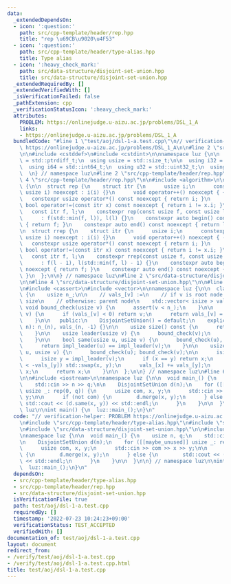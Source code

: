 ```yaml
---
data:
  _extendedDependsOn:
  - icon: ':question:'
    path: src/cpp-template/header/rep.hpp
    title: "rep \u69CB\u9020\u4F53"
  - icon: ':question:'
    path: src/cpp-template/header/type-alias.hpp
    title: Type alias
  - icon: ':heavy_check_mark:'
    path: src/data-structure/disjoint-set-union.hpp
    title: src/data-structure/disjoint-set-union.hpp
  _extendedRequiredBy: []
  _extendedVerifiedWith: []
  _isVerificationFailed: false
  _pathExtension: cpp
  _verificationStatusIcon: ':heavy_check_mark:'
  attributes:
    PROBLEM: https://onlinejudge.u-aizu.ac.jp/problems/DSL_1_A
    links:
    - https://onlinejudge.u-aizu.ac.jp/problems/DSL_1_A
  bundledCode: "#line 1 \"test/aoj/dsl-1-a.test.cpp\"\n// verification-helper: PROBLEM\
    \ https://onlinejudge.u-aizu.ac.jp/problems/DSL_1_A\n\n#line 2 \"src/cpp-template/header/type-alias.hpp\"\
    \n\n#include <cstddef>\n#include <cstdint>\n\nnamespace luz {\n\n  using isize\
    \ = std::ptrdiff_t;\n  using usize = std::size_t;\n\n  using i32 = std::int32_t;\n\
    \  using i64 = std::int64_t;\n  using u32 = std::uint32_t;\n  using u64 = std::uint64_t;\n\
    \  \n} // namespace luz\n#line 2 \"src/cpp-template/header/rep.hpp\"\n\n#line\
    \ 4 \"src/cpp-template/header/rep.hpp\"\n\n#include <algorithm>\n\nnamespace luz\
    \ {\n\n  struct rep {\n    struct itr {\n      usize i;\n      constexpr itr(const\
    \ usize i) noexcept : i(i) {}\n      void operator++() noexcept { ++i; }\n   \
    \   constexpr usize operator*() const noexcept { return i; }\n      constexpr\
    \ bool operator!=(const itr x) const noexcept { return i != x.i; }\n    };\n \
    \   const itr f, l;\n    constexpr rep(const usize f, const usize l) noexcept\n\
    \      : f(std::min(f, l)), l(l) {}\n    constexpr auto begin() const noexcept\
    \ { return f; }\n    constexpr auto end() const noexcept { return l; }\n  };\n\
    \n  struct rrep {\n    struct itr {\n      usize i;\n      constexpr itr(const\
    \ usize i) noexcept : i(i) {}\n      void operator++() noexcept { --i; }\n   \
    \   constexpr usize operator*() const noexcept { return i; }\n      constexpr\
    \ bool operator!=(const itr x) const noexcept { return i != x.i; }\n    };\n \
    \   const itr f, l;\n    constexpr rrep(const usize f, const usize l) noexcept\n\
    \      : f(l - 1), l(std::min(f, l) - 1) {}\n    constexpr auto begin() const\
    \ noexcept { return f; }\n    constexpr auto end() const noexcept { return l;\
    \ }\n  };\n\n} // namespace luz\n#line 2 \"src/data-structure/disjoint-set-union.hpp\"\
    \n\n#line 4 \"src/data-structure/disjoint-set-union.hpp\"\n\n#line 6 \"src/data-structure/disjoint-set-union.hpp\"\
    \n#include <cassert>\n#include <vector>\n\nnamespace luz {\n\n  class DisjointSetUnion\
    \ {\n    usize n_;\n\n    // vals_[v] :=\n    // if v is root node: -1 * component\
    \ size\n    // otherwise: parent node\n    std::vector< isize > vals_;\n\n   \
    \ void bound_check(usize v) {\n      assert(v < n_);\n    }\n\n    usize impl_leader(usize\
    \ v) {\n      if (vals_[v] < 0) return v;\n      return vals_[v] = leader(vals_[v]);\n\
    \    }\n\n   public:\n    DisjointSetUnion() = default;\n    explicit DisjointSetUnion(usize\
    \ n): n_(n), vals_(n, -1) {}\n\n    usize size() const {\n      return vals_.size();\n\
    \    }\n\n    usize leader(usize v) {\n      bound_check(v);\n      return impl_leader(v);\n\
    \    }\n\n    bool same(usize u, usize v) {\n      bound_check(u), bound_check(v);\n\
    \      return impl_leader(u) == impl_leader(v);\n    }\n\n    usize merge(usize\
    \ u, usize v) {\n      bound_check(u); bound_check(v);\n\n      isize x = impl_leader(u);\n\
    \      isize y = impl_leader(v);\n      if (x == y) return x;\n      if (-vals_[x]\
    \ < -vals_[y]) std::swap(x, y);\n      vals_[x] += vals_[y];\n      vals_[y] =\
    \ x;\n      return x;\n    }\n\n  };\n\n} // namespace luz\n#line 6 \"test/aoj/dsl-1-a.test.cpp\"\
    \n\n#include <iostream>\n\nnamespace luz {\n\n  void main_() {\n    usize n, q;\n\
    \    std::cin >> n >> q;\n\n    DisjointSetUnion d(n);\n    for ([[maybe_unused]]\
    \ usize _: rep(0, q)) {\n      usize com, x, y;\n      std::cin >> com >> x >>\
    \ y;\n\n      if (not com) {\n        d.merge(x, y);\n      } else {\n       \
    \ std::cout << (d.same(x, y)) << std::endl;\n      }\n    }\n\n  }\n\n} // namespace\
    \ luz\n\nint main() {\n  luz::main_();\n}\n"
  code: "// verification-helper: PROBLEM https://onlinejudge.u-aizu.ac.jp/problems/DSL_1_A\n\
    \n#include \"src/cpp-template/header/type-alias.hpp\"\n#include \"src/cpp-template/header/rep.hpp\"\
    \n#include \"src/data-structure/disjoint-set-union.hpp\"\n\n#include <iostream>\n\
    \nnamespace luz {\n\n  void main_() {\n    usize n, q;\n    std::cin >> n >> q;\n\
    \n    DisjointSetUnion d(n);\n    for ([[maybe_unused]] usize _: rep(0, q)) {\n\
    \      usize com, x, y;\n      std::cin >> com >> x >> y;\n\n      if (not com)\
    \ {\n        d.merge(x, y);\n      } else {\n        std::cout << (d.same(x, y))\
    \ << std::endl;\n      }\n    }\n\n  }\n\n} // namespace luz\n\nint main() {\n\
    \  luz::main_();\n}\n"
  dependsOn:
  - src/cpp-template/header/type-alias.hpp
  - src/cpp-template/header/rep.hpp
  - src/data-structure/disjoint-set-union.hpp
  isVerificationFile: true
  path: test/aoj/dsl-1-a.test.cpp
  requiredBy: []
  timestamp: '2022-07-23 10:24:23+09:00'
  verificationStatus: TEST_ACCEPTED
  verifiedWith: []
documentation_of: test/aoj/dsl-1-a.test.cpp
layout: document
redirect_from:
- /verify/test/aoj/dsl-1-a.test.cpp
- /verify/test/aoj/dsl-1-a.test.cpp.html
title: test/aoj/dsl-1-a.test.cpp
---
```


